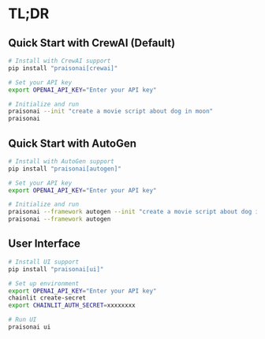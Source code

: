 # TL;DR

## Quick Start with CrewAI (Default)

```bash
# Install with CrewAI support
pip install "praisonai[crewai]"

# Set your API key
export OPENAI_API_KEY="Enter your API key"

# Initialize and run
praisonai --init "create a movie script about dog in moon"
praisonai
```

## Quick Start with AutoGen

```bash
# Install with AutoGen support
pip install "praisonai[autogen]"

# Set your API key
export OPENAI_API_KEY="Enter your API key"

# Initialize and run
praisonai --framework autogen --init "create a movie script about dog in moon"
praisonai --framework autogen
```

## User Interface

```bash
# Install UI support
pip install "praisonai[ui]"

# Set up environment
export OPENAI_API_KEY="Enter your API key"
chainlit create-secret
export CHAINLIT_AUTH_SECRET=xxxxxxxx

# Run UI
praisonai ui
```